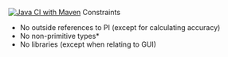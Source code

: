 [![Java CI with Maven](https://github.com/11robert11/jPI-Approximator/actions/workflows/maven.yml/badge.svg)](https://github.com/11robert11/jPI-Approximator/actions/workflows/maven.yml)
Constraints

* No outside references to PI (except for calculating accuracy)
* No non-primitive types*
* No libraries (except when relating to GUI)